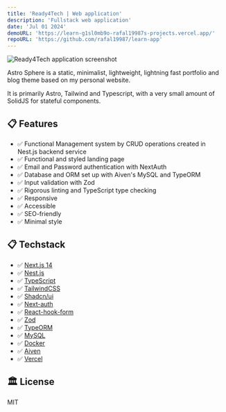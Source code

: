 ```yaml
---
title: 'Ready4Tech | Web application'
description: 'Fullstack web application'
date: 'Jul 01 2024'
demoURL: 'https://learn-g1sl0mb9o-rafal19987s-projects.vercel.app/'
repoURL: 'https://github.com/rafal19987/learn-app'
---
```


![Ready4Tech application screenshot](/screenshots/ready-4-tech.png)

Astro Sphere is a static, minimalist, lightweight, lightning fast portfolio and blog theme based on my personal website.

It is primarily Astro, Tailwind and Typescript, with a very small amount of SolidJS for stateful components.

## 📋 Features

- ✅ Functional Management system by CRUD operations created in Nest.js backend service
- ✅ Functional and styled landing page
- ✅ Email and Password authentication with NextAuth
- ✅ Database and ORM set up with Aiven's MySQL and TypeORM
- ✅ Input validation with Zod
- ✅ Rigorous linting and TypeScript type checking
- ✅ Responsive
- ✅ Accessible
- ✅ SEO-friendly
- ✅ Minimal style

## 📋 Techstack

- ✅ [Next.js 14](https://nextjs.org/)
- ✅ [Nest.js](https://nestjs.com/)
- ✅ [TypeScript](https://www.typescriptlang.org/)
- ✅ [TailwindCSS](https://tailwindcss.com/)
- ✅ [Shadcn/ui](https://ui.shadcn.com/)
- ✅ [Next-auth](https://next-auth.js.org/)
- ✅ [React-hook-form](https://react-hook-form.com/)
- ✅ [Zod](https://zod.dev/)
- ✅ [TypeORM](https://typeorm.io/)
- ✅ [MySQL](https://www.mysql.com/)
- ✅ [Docker](https://docs.docker.com/compose/)
- ✅ [Aiven](https://aiven.io/)
- ✅ [Vercel](https://vercel.com/rafal19987s-projects)

## 🏛️ License

MIT

